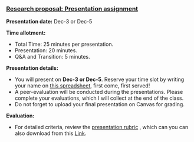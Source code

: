 ### [Research proposal: Presentation assignment](https://aselshall.github.io/rm/hw/presentation-hw)

**Presentation date:** Dec-3 or Dec-5

**Time allotment:**  
- Total Time: 25 minutes per presentation.
- Presentation: 20 minutes.
- Q&A and Transition: 5 minutes.

**Presentation details:**
- You will present on **Dec-3 or Dec-5**. Reserve your time slot by writing your name on [this spreadsheet](https://docs.google.com/spreadsheets/d/1G-99MJ8G02TWRa-Wj1ddzGLvPtAC-wa310zh5G30alo/edit?usp=sharing), first come, first served!
- A peer-evaluation will be conducted during the presentations. Please complete your evaluations, which I will collect at the end of the class.
- Do not forget to upload your final presentation on Canvas for grading.

**Evaluation:**
- For detailed criteria, review the [presentation rubric](https://aselshall.github.io/rm/hw/presentation-rubric) , which can you can also download from this [Link](https://aselshall.github.io/rm/hw/Presentation%20rubric.docx).
